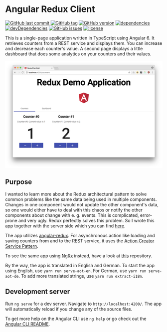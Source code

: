 # Angular Redux Client

[![GitHub last commit](https://img.shields.io/github/last-commit/MichaelKaaden/redux-client-ng5.svg)](https://github.com/MichaelKaaden/redux-client-ng5/commits/master)
[![GitHub tag](https://img.shields.io/github/tag/MichaelKaaden/redux-client-ng5.svg)](https://github.com/MichaelKaaden/redux-client-ng5/releases)
[![GitHub version](https://img.shields.io/github/package-json/v/MichaelKaaden/redux-client-ng5.svg)](https://github.com/MichaelKaaden/redux-client-ng5/blob/master/package.json)
[![dependencies](https://img.shields.io/david/MichaelKaaden/redux-client-ng5.svg)](https://david-dm.org/MichaelKaaden/redux-client-ng5)
[![devDependencies](https://img.shields.io/david/dev/MichaelKaaden/redux-client-ng5.svg)](https://david-dm.org/MichaelKaaden/redux-client-ng5?type=dev)
[![GitHub issues](https://img.shields.io/github/issues/MichaelKaaden/redux-client-ng5.svg)](https://github.com/MichaelKaaden/redux-client-ng5/issues)
[![license](https://img.shields.io/github/license/MichaelKaaden/redux-client-ng5.svg)](https://github.com/MichaelKaaden/redux-client-ng5)

This is a single-page application written in TypeScript using Angular 6. It
retrieves counters from a REST service and displays them. You can increase and
decrease each counter's value. A second page displays a little dashboard that
does some analytics on your counters and their values.

![Screenshot of the app running in the Browser](images/screenshot1.png)

## Purpose

I wanted to learn more about the Redux architectural pattern to solve common
problems like the same data being used in multiple components. Changes in one
component would not update the other component's data, so one would either have
to deal with this chaos or notify the other components about change with e. g.
events. This is complicated, error-prone and very ugly. Redux perfectly solves
this problem. So I wrote this app together with the server side which you can
find [here](https://github.com/MichaelKaaden/redux-server).

The app utilizes [angular-redux](https://github.com/angular-redux/store). For
asynchronous action like loading and saving counters from and to the REST
service, it uses the
[Action Creator Service Pattern](https://github.com/angular-redux/store/blob/master/articles/action-creator-service.md).

To see the same app using [NgRx](https://github.com/ngrx/platform) instead, have
a look at [this](https://github.com/MichaelKaaden/redux-client-ngrx.git)
repository.

By the way, the app is translated in English and German. To start the app using
English, use `yarn run serve-aot-en`. For German, use `yarn run serve-aot-de`.
To add more translated strings, use `yarn run extract-i18n`.

## Development server

Run `ng serve` for a dev server. Navigate to `http://localhost:4200/`. The app
will automatically reload if you change any of the source files.

To get more help on the Angular CLI use `ng help` or go check out the
[Angular CLI README](https://github.com/angular/angular-cli/blob/master/README.md).
